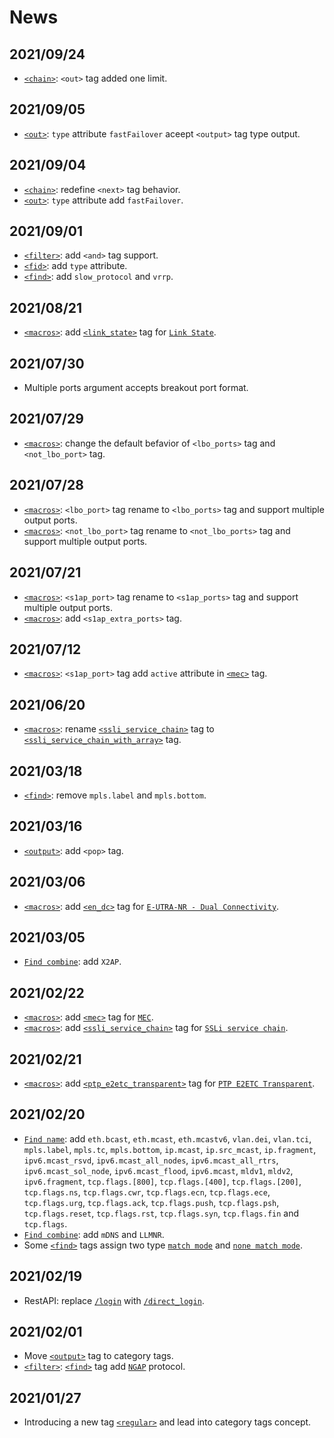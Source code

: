 News
=========

<h2>2021/09/24</h2>

* [`<chain>`](Element/run/regular/chain.md): `<out>` tag added one limit.

<h2>2021/09/05</h2>

* [`<out>`](Element/run/regular/chain.md): `type` attribute `fastFailover` aceept `<output>` tag type output.

<h2>2021/09/04</h2>

* [`<chain>`](Element/run/regular/chain.md): redefine `<next>` tag behavior.
* [`<out>`](Element/run/regular/chain.md): `type` attribute add `fastFailover`.

<h2>2021/09/01</h2>

* [`<filter>`](Element/run/filter.md): add `<and>` tag support.
* [`<fid>`](Element/run/regular/chain.md): add `type` attribute.
* [`<find>`](Element/run/filter/find.md): add `slow_protocol` and `vrrp`.

<h2>2021/08/21</h2>

* [`<macros>`](Element/run/macros.md): add [`<link_state>`](Element/run/macros/link_state.md) tag for [`Link State`](Element/run/macros/link_state.md).

<h2>2021/07/30</h2>

* Multiple ports argument accepts breakout port format.

<h2>2021/07/29</h2>

* [`<macros>`](Element/run/macros.md): change the default befavior of `<lbo_ports>` tag and `<not_lbo_port>` tag.

<h2>2021/07/28</h2>

* [`<macros>`](Element/run/macros.md): `<lbo_port>` tag rename to `<lbo_ports>` tag and support multiple output ports.
* [`<macros>`](Element/run/macros.md): `<not_lbo_port>` tag rename to `<not_lbo_ports>` tag and support multiple output ports.

<h2>2021/07/21</h2>

* [`<macros>`](Element/run/macros.md): `<s1ap_port>` tag rename to `<s1ap_ports>` tag and support multiple output ports.
* [`<macros>`](Element/run/macros.md): add `<s1ap_extra_ports>` tag.

<h2>2021/07/12</h2>

* [`<macros>`](Element/run/macros.md): `<s1ap_port>` tag add `active` attribute in [`<mec>`](Element/run/macros/mec.md) tag.

<h2>2021/06/20</h2>

* [`<macros>`](Element/run/macros.md): rename [`<ssli_service_chain>`](Element/run/macros/ssli_service_chain_with_array.md) tag to [`<ssli_service_chain_with_array>`](Element/run/macros/ssli_service_chain_with_array.md) tag.

<h2>2021/03/18</h2>

* [`<find>`](Element/run/filter/find.md): remove `mpls.label` and `mpls.bottom`.

<h2>2021/03/16</h2>

* [`<output>`](Element/run/output.md): add `<pop>` tag.

<h2>2021/03/06</h2>

* [`<macros>`](Element/run/macros.md): add [`<en_dc>`](Element/run/macros/en_dc.md) tag for [`E-UTRA-NR - Dual Connectivity`](Element/run/macros/en_dc.md).

<h2>2021/03/05</h2>

* [`Find combine`](Element/run/filter/find.md#combine): add `X2AP`.

<h2>2021/02/22</h2>

* [`<macros>`](Element/run/macros.md): add [`<mec>`](Element/run/macros/mec.md) tag for [`MEC`](Element/run/macros/mec.md).
* [`<macros>`](Element/run/macros.md): add [`<ssli_service_chain>`](Element/run/macros/ssli_service_chain.md) tag for [`SSLi service chain`](Element/run/macros/ssli_service_chain.md).

<h2>2021/02/21</h2>

* [`<macros>`](Element/run/macros.md): add [`<ptp_e2etc_transparent>`](Element/run/macros/ptp_e2etc_transparent.md) tag for [`PTP E2ETC Transparent`](Element/run/macros/ptp_e2etc_transparent.md).

<h2>2021/02/20</h2>

* [`Find name`](Element/run/filter/find.md#name): add `eth.bcast`, `eth.mcast`, `eth.mcastv6`, `vlan.dei`, `vlan.tci`, `mpls.label`, `mpls.tc`, `mpls.bottom`, `ip.mcast`, `ip.src_mcast`, `ip.fragment`, `ipv6.mcast_rsvd`, `ipv6.mcast_all_nodes`, `ipv6.mcast_all_rtrs`, `ipv6.mcast_sol_node`, `ipv6.mcast_flood`, `ipv6.mcast`, `mldv1`, `mldv2`, `ipv6.fragment`, `tcp.flags.[800]`, `tcp.flags.[400]`, `tcp.flags.[200]`, `tcp.flags.ns`, `tcp.flags.cwr`, `tcp.flags.ecn`, `tcp.flags.ece`, `tcp.flags.urg`, `tcp.flags.ack`, `tcp.flags.push`, `tcp.flags.psh`, `tcp.flags.reset`, `tcp.flags.rst`, `tcp.flags.syn`, `tcp.flags.fin` and `tcp.flags`.
* [`Find combine`](Element/run/filter/find.md#combine): add `mDNS` and `LLMNR`.
* Some [`<find>`](Element/run/filter/find.md) tags assign two type [`match mode`](Element/run/filter/find.md#match_mode) and [`none match mode`](Element/run/filter/find.md#match_mode).

<h2>2021/02/19</h2>

* RestAPI: replace [`/login`](RestAPI/Submit.md#login) with [`/direct_login`](RestAPI/Submit.md#login).

<h2>2021/02/01</h2>

* Move [`<output>`](Element/run/output.md) tag to category tags.
* [`<filter>`](Element/run/filter.md): [`<find>`](Element/run/filter/find.md) tag add [`NGAP`](https://www.etsi.org/deliver/etsi_ts/138400_138499/138413/15.00.00_60/ts_138413v150000p.pdf) protocol.

<h2>2021/01/27</h2>

* Introducing a new tag [`<regular>`](Element/run/regular.md) and lead into category tags concept.
